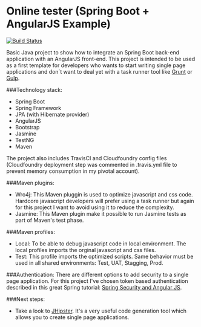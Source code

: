 # Online tester (Spring Boot + AngularJS Example)

[![Build Status](https://travis-ci.org/robgarciab/online-tester.svg?branch=master)](https://travis-ci.org/robgarciab/online-tester)

Basic Java project to show how to integrate an Spring Boot back-end application with an AngularJS front-end. This project is intended to be used as a first template for developers who wants to start writing single page applications and don´t want to deal yet with a task runner tool like [Grunt] or [Gulp].  

###Technology stack:
  - Spring Boot
  - Spring Framework
  - JPA (with Hibernate provider)
  - AngularJS
  - Bootstrap
  - Jasmine
  - TestNG
  - Maven

The project also includes TravisCI and Cloudfoundry config files (Cloudfoundry deployment step was commented in .travis.yml file to prevent memory consumption in my pivotal account).

###Maven plugins:
  - Wro4j: This Maven pluggin is used to optimize javascript and css code. Hardcore javascript developers will prefer using a task runner but again for this project I want to avoid using it to reduce the complexity.
  - Jasmine: This Maven plugin make it possible to run Jasmine tests as part of Maven's test phase.

###Maven profiles:
  - Local: To be able to debug javascript code in local environment. The local profiles imports the orginal javascript and css files.
  - Test: This profile imports the optimized scripts. Same behavior must be used in all shared environments: Test, UAT, Stagging, Prod.

###Authentication:
There are different options to add security to a single page application. For this project I've chosen token based authentication described in this great Spring tutorial: [Spring Security and Angular JS].

###Next steps:
  - Take a look to [JHipster]. It's a very useful code generation tool which allows you to create single page applications.

[Spring Security and Angular JS]: <https://spring.io/guides/tutorials/spring-security-and-angular-js/>
[Grunt]: <http://gruntjs.com/>
[Gulp]: <http://gulpjs.com/>
[JHipster]: <https://jhipster.github.io/>